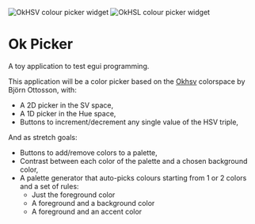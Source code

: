 <!--
SPDX-FileCopyrightText: 2022 Gerry Agbobada <git@gagbo.net>

SPDX-License-Identifier: CC0-1.0
-->

![OkHSV colour picker widget](https://i.imgur.com/MNIiV9H.png)
![OkHSL colour picker widget](https://i.imgur.com/eGTA5G2.png)

# Ok Picker

A toy application to test egui programming.

This application will be a color picker based on the
[Okhsv](https://bottosson.github.io/posts/colorpicker) colorspace by Björn
Ottosson, with:

- A 2D picker in the SV space,
- A 1D picker in the Hue space,
- Buttons to increment/decrement any single value of the HSV triple,

And as stretch goals:
- Buttons to add/remove colors to a palette,
- Contrast between each color of the palette and a chosen background color,
- A palette generator that auto-picks colours starting from 1 or 2 colors and a
  set of rules:
  + Just the foreground color
  + A foreground and a background color
  + A foreground and an accent color

